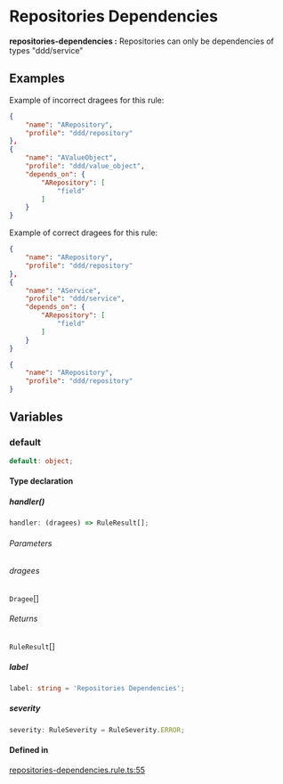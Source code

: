 # Repositories Dependencies

**repositories-dependencies :**
Repositories can only be dependencies of types "ddd/service"

## Examples

Example of incorrect dragees for this rule:

```json
{
    "name": "ARepository",
    "profile": "ddd/repository"
},
{
    "name": "AValueObject",
    "profile": "ddd/value_object",
    "depends_on": {
        "ARepository": [
            "field"
        ]
    }
}
```
Example of correct dragees for this rule:

```json
{
    "name": "ARepository",
    "profile": "ddd/repository"
},
{
    "name": "AService",
    "profile": "ddd/service",
    "depends_on": {
        "ARepository": [
            "field"
        ]
    }
}
```
```json
{
    "name": "ARepository",
    "profile": "ddd/repository"
}
```

## Variables

### default

```ts
default: object;
```

#### Type declaration

##### handler()

```ts
handler: (dragees) => RuleResult[];
```

###### Parameters

###### dragees

`Dragee`[]

###### Returns

`RuleResult`[]

##### label

```ts
label: string = 'Repositories Dependencies';
```

##### severity

```ts
severity: RuleSeverity = RuleSeverity.ERROR;
```

#### Defined in

[repositories-dependencies.rule.ts:55](https://github.com/dragee-io/ddd-asserter/blob/a316969adc5ce9182bd65e887bdc1c0ebd85d313/src/rules/repositories-dependencies.rule.ts#L55)
